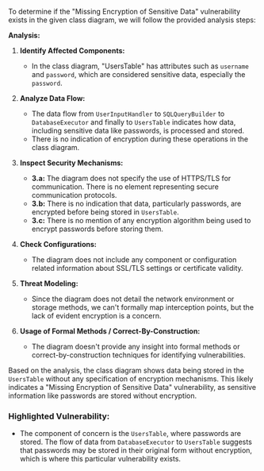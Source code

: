 To determine if the "Missing Encryption of Sensitive Data" vulnerability exists in the given class diagram, we will follow the provided analysis steps:

**Analysis:**

1. **Identify Affected Components:**
   - In the class diagram, "UsersTable" has attributes such as `username` and `password`, which are considered sensitive data, especially the `password`.

2. **Analyze Data Flow:**
   - The data flow from `UserInputHandler` to `SQLQueryBuilder` to `DatabaseExecutor` and finally to `UsersTable` indicates how data, including sensitive data like passwords, is processed and stored.
   - There is no indication of encryption during these operations in the class diagram.

3. **Inspect Security Mechanisms:**
   - **3.a:** The diagram does not specify the use of HTTPS/TLS for communication. There is no element representing secure communication protocols.
   - **3.b:** There is no indication that data, particularly passwords, are encrypted before being stored in `UsersTable`.
   - **3.c:** There is no mention of any encryption algorithm being used to encrypt passwords before storing them.

4. **Check Configurations:**
   - The diagram does not include any component or configuration related information about SSL/TLS settings or certificate validity.

5. **Threat Modeling:**
   - Since the diagram does not detail the network environment or storage methods, we can't formally map interception points, but the lack of evident encryption is a concern.

6. **Usage of Formal Methods / Correct-By-Construction:**
   - The diagram doesn't provide any insight into formal methods or correct-by-construction techniques for identifying vulnerabilities.

Based on the analysis, the class diagram shows data being stored in the `UsersTable` without any specification of encryption mechanisms. This likely indicates a "Missing Encryption of Sensitive Data" vulnerability, as sensitive information like passwords are stored without encryption.

### Highlighted Vulnerability:
- The component of concern is the `UsersTable`, where passwords are stored. The flow of data from `DatabaseExecutor` to `UsersTable` suggests that passwords may be stored in their original form without encryption, which is where this particular vulnerability exists.